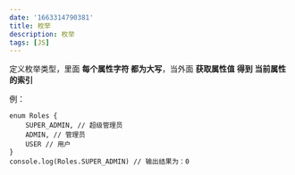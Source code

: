 ```yaml
---
date: '1663314790381'
title: 枚举
description: 枚举
tags: [JS]
---
```



定义枚举类型，里面 **每个属性字符 **都为**大写**，当外面 **获取属性值** **得到** **当前属性的索引**

例：

```
enum Roles {
	SUPER_ADMIN, // 超级管理员
	ADMIN, // 管理员
	USER // 用户
}
console.log(Roles.SUPER_ADMIN) // 输出结果为：0
```

